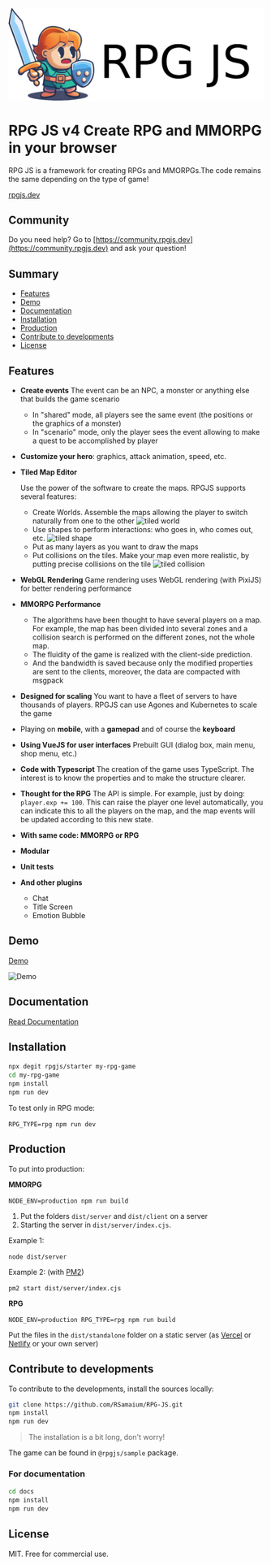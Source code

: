 ![Header icon](/docs/header.png)


# RPG JS v4 Create RPG and MMORPG in your browser

RPG JS is a framework for creating RPGs and MMORPGs.The code remains the same depending on the type of game!

[rpgjs.dev](https://rpgjs.dev)

## Community

Do you need help? Go to [https://community.rpgjs.dev](https://community.rpgjs.dev) and ask your question!

## Summary

* [Features](#features)
* [Demo](#demo)
* [Documentation](#documentation)
* [Installation](#installation)
* [Production](#production)
* [Contribute to developments](#contribute-to-developments)
* [License](#license)

## Features

* **Create events** The event can be an NPC, a monster or anything else that builds the game scenario
    - In "shared" mode, all players see the same event (the positions or the graphics of a monster)
    - In "scenario" mode, only the player sees the event allowing to make a quest to be accomplished by player

* **Customize your hero**: graphics, attack animation, speed, etc.

* **Tiled Map Editor** 

    Use the power of the software to create the maps. RPGJS supports several features:
    - Create Worlds. Assemble the maps allowing the player to switch naturally from one to the other
    ![tiled world](https://docs.rpgjs.dev/assets/tiled-world-2.png)
    - Use shapes to perform interactions: who goes in, who comes out, etc.
    ![tiled shape](https://docs.rpgjs.dev/assets/add-shape.png)
    - Put as many layers as you want to draw the maps
    - Put collisions on the tiles. Make your map even more realistic, by putting precise collisions on the tile
    ![tiled collision](https://docs.rpgjs.dev/assets/overlay-problem-solved.png)

* **WebGL Rendering** Game rendering uses WebGL rendering (with PixiJS) for better rendering performance

* **MMORPG Performance** 
    * The algorithms have been thought to have several players on a map. For example, the map has been divided into several zones and a collision search is performed on the different zones, not the whole map.
    * The fluidity of the game is realized with the client-side prediction. 
    * And the bandwidth is saved because only the modified properties are sent to the clients, moreover, the data are compacted with msgpack

* **Designed for scaling** You want to have a fleet of servers to have thousands of players. RPGJS can use Agones and Kubernetes to scale the game

* Playing on **mobile**, with a **gamepad** and of course the **keyboard**

* **Using VueJS for user interfaces**  Prebuilt GUI (dialog box, main menu, shop menu, etc.)

* **Code with Typescript** The creation of the game uses TypeScript. The interest is to know the properties and to make the structure clearer.

* **Thought for the RPG** The API is simple. For example, just by doing: `player.exp += 100`. This can raise the player one level automatically, you can indicate this to all the players on the map, and the map events will be updated according to this new state.

* **With same code: MMORPG or RPG**

* **Modular**

* **Unit tests**

* **And other plugins**
    * Chat
    * Title Screen
    * Emotion Bubble

## Demo 

[Demo](https://rpgjs.dev)

![Demo](/docs/demo.png)

## Documentation 

[Read Documentation](https://docs.rpgjs.dev/guide/get-started.html)

## Installation 

```bash
npx degit rpgjs/starter my-rpg-game
cd my-rpg-game
npm install
npm run dev
```

To test only in RPG mode:

`RPG_TYPE=rpg npm run dev`

## Production

To put into production:

**MMORPG**

`NODE_ENV=production npm run build`

1. Put the folders `dist/server` and `dist/client` on a server
2. Starting the server in `dist/server/index.cjs`.

Example 1:

`node dist/server`

Example 2: (with [PM2](https://pm2.keymetrics.io))

`pm2 start dist/server/index.cjs`

**RPG**

`NODE_ENV=production RPG_TYPE=rpg npm run build`

Put the files in the `dist/standalone` folder on a static server (as [Vercel](https://vercel.com) or [Netlify](https://www.netlify.com) or your own server)

## Contribute to developments

To contribute to the developments, install the sources locally:

```bash
git clone https://github.com/RSamaium/RPG-JS.git
npm install
npm run dev
```

> The installation is a bit long, don't worry!

The game can be found in `@rpgjs/sample` package.

### For documentation

```sh
cd docs 
npm install
npm run dev
```

## License

MIT. Free for commercial use.
